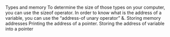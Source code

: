 Types and memory
To determine the size of those types on your computer, you can use the sizeof operator.
In order to know what is the address of a variable, you can use the “address-of unary operator” &.
Storing memory addresses
Printing the address of a pointer.
Storing the address of variable into a pointer
